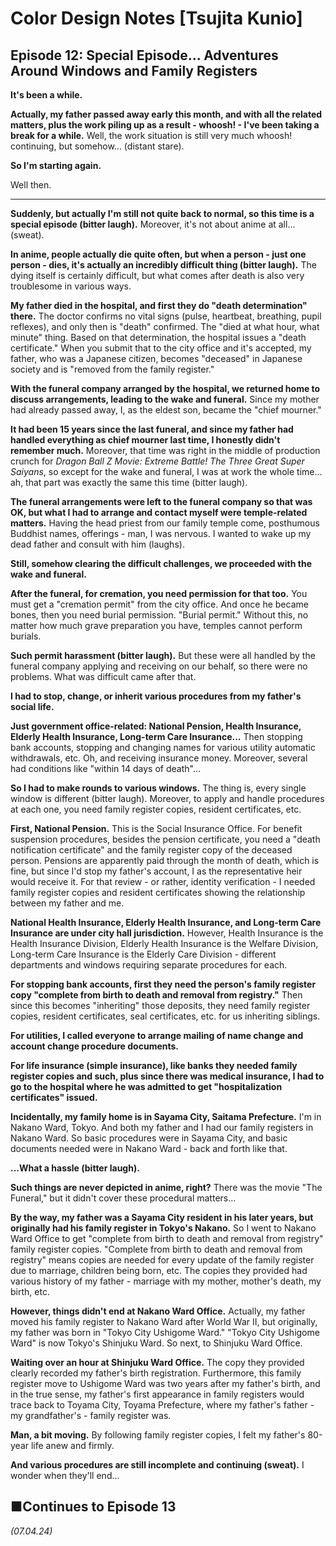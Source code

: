 # **Color Design Notes [Tsujita Kunio]**

## **Episode 12: Special Episode... Adventures Around Windows and Family Registers**

**It's been a while.**

**Actually, my father passed away early this month, and with all the related matters, plus the work piling up as a result - whoosh! - I've been taking a break for a while.** Well, the work situation is still very much whoosh! continuing, but somehow... (distant stare).

**So I'm starting again.**

Well then.

---

**Suddenly, but actually I'm still not quite back to normal, so this time is a special episode (bitter laugh).** Moreover, it's not about anime at all... (sweat).

**In anime, people actually die quite often, but when a person - just one person - dies, it's actually an incredibly difficult thing (bitter laugh).** The dying itself is certainly difficult, but what comes after death is also very troublesome in various ways.

**My father died in the hospital, and first they do "death determination" there.** The doctor confirms no vital signs (pulse, heartbeat, breathing, pupil reflexes), and only then is "death" confirmed. The "died at what hour, what minute" thing. Based on that determination, the hospital issues a "death certificate." When you submit that to the city office and it's accepted, my father, who was a Japanese citizen, becomes "deceased" in Japanese society and is "removed from the family register."

**With the funeral company arranged by the hospital, we returned home to discuss arrangements, leading to the wake and funeral.** Since my mother had already passed away, I, as the eldest son, became the "chief mourner."

**It had been 15 years since the last funeral, and since my father had handled everything as chief mourner last time, I honestly didn't remember much.** Moreover, that time was right in the middle of production crunch for *Dragon Ball Z Movie: Extreme Battle! The Three Great Super Saiyans*, so except for the wake and funeral, I was at work the whole time... ah, that part was exactly the same this time (bitter laugh).

**The funeral arrangements were left to the funeral company so that was OK, but what I had to arrange and contact myself were temple-related matters.** Having the head priest from our family temple come, posthumous Buddhist names, offerings - man, I was nervous. I wanted to wake up my dead father and consult with him (laughs).

**Still, somehow clearing the difficult challenges, we proceeded with the wake and funeral.**

**After the funeral, for cremation, you need permission for that too.** You must get a "cremation permit" from the city office. And once he became bones, then you need burial permission. "Burial permit." Without this, no matter how much grave preparation you have, temples cannot perform burials.

**Such permit harassment (bitter laugh).** But these were all handled by the funeral company applying and receiving on our behalf, so there were no problems. What was difficult came after that.

**I had to stop, change, or inherit various procedures from my father's social life.**

**Just government office-related: National Pension, Health Insurance, Elderly Health Insurance, Long-term Care Insurance...** Then stopping bank accounts, stopping and changing names for various utility automatic withdrawals, etc. Oh, and receiving insurance money. Moreover, several had conditions like "within 14 days of death"...

**So I had to make rounds to various windows.** The thing is, every single window is different (bitter laugh). Moreover, to apply and handle procedures at each one, you need family register copies, resident certificates, etc.

**First, National Pension.** This is the Social Insurance Office. For benefit suspension procedures, besides the pension certificate, you need a "death notification certificate" and the family register copy of the deceased person. Pensions are apparently paid through the month of death, which is fine, but since I'd stop my father's account, I as the representative heir would receive it. For that review - or rather, identity verification - I needed family register copies and resident certificates showing the relationship between my father and me.

**National Health Insurance, Elderly Health Insurance, and Long-term Care Insurance are under city hall jurisdiction.** However, Health Insurance is the Health Insurance Division, Elderly Health Insurance is the Welfare Division, Long-term Care Insurance is the Elderly Care Division - different departments and windows requiring separate procedures for each.

**For stopping bank accounts, first they need the person's family register copy "complete from birth to death and removal from registry."** Then since this becomes "inheriting" those deposits, they need family register copies, resident certificates, seal certificates, etc. for us inheriting siblings.

**For utilities, I called everyone to arrange mailing of name change and account change procedure documents.**

**For life insurance (simple insurance), like banks they needed family register copies and such, plus since there was medical insurance, I had to go to the hospital where he was admitted to get "hospitalization certificates" issued.**

**Incidentally, my family home is in Sayama City, Saitama Prefecture.** I'm in Nakano Ward, Tokyo. And both my father and I had our family registers in Nakano Ward. So basic procedures were in Sayama City, and basic documents needed were in Nakano Ward - back and forth like that.

**...What a hassle (bitter laugh).**

**Such things are never depicted in anime, right?** There was the movie "The Funeral," but it didn't cover these procedural matters...

**By the way, my father was a Sayama City resident in his later years, but originally had his family register in Tokyo's Nakano.** So I went to Nakano Ward Office to get "complete from birth to death and removal from registry" family register copies. "Complete from birth to death and removal from registry" means copies are needed for every update of the family register due to marriage, children being born, etc. The copies they provided had various history of my father - marriage with my mother, mother's death, my birth, etc.

**However, things didn't end at Nakano Ward Office.** Actually, my father moved his family register to Nakano Ward after World War II, but originally, my father was born in "Tokyo City Ushigome Ward." "Tokyo City Ushigome Ward" is now Tokyo's Shinjuku Ward. So next, to Shinjuku Ward Office.

**Waiting over an hour at Shinjuku Ward Office.** The copy they provided clearly recorded my father's birth registration. Furthermore, this family register move to Ushigome Ward was two years after my father's birth, and in the true sense, my father's first appearance in family registers would trace back to Toyama City, Toyama Prefecture, where my father's father - my grandfather's - family register was.

**Man, a bit moving.** By following family register copies, I felt my father's 80-year life anew and firmly.

**And various procedures are still incomplete and continuing (sweat).** I wonder when they'll end...

## **■Continues to Episode 13**

*(07.04.24)*